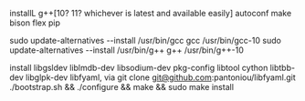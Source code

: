installL
g++[10? 11? whichever is latest and available easily]
autoconf
make
bison
flex
pip

sudo update-alternatives --install /usr/bin/gcc gcc /usr/bin/gcc-10
sudo update-alternatives --install /usr/bin/g++ g++ /usr/bin/g++-10

install
libgsldev
liblmdb-dev
libsodium-dev
pkg-config
libtool
cython
libtbb-dev
libglpk-dev
libfyaml, via git clone git@github.com:pantoniou/libfyaml.git
./bootstrap.sh && ./configure && make && sudo make install
